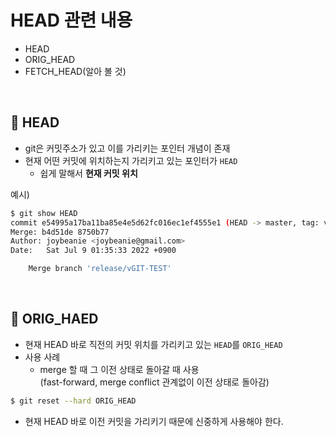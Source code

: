 # HEAD 관련 내용

- HEAD
- ORIG_HEAD
- FETCH_HEAD(알아 볼 것)

<br>

## :pushpin: HEAD
- git은 커밋주소가 있고 이를 가리키는 포인터 개념이 존재
- 현재 어떤 커밋에 위치하는지 가리키고 있는 포인터가 `HEAD`
  - 쉽게 말해서 **현재 커밋 위치**

예시)
```bash
$ git show HEAD
commit e54995a17ba11ba85e4e5d62fc016ec1ef4555e1 (HEAD -> master, tag: vGIT-TEST, origin/master, origin/HEAD)
Merge: b4d51de 8750b77
Author: joybeanie <joybeanie@gmail.com>
Date:   Sat Jul 9 01:35:33 2022 +0900

    Merge branch 'release/vGIT-TEST'

```

<br>

## :pushpin: ORIG_HAED
- 현재 HEAD 바로 직전의 커밋 위치를 가리키고 있는 `HEAD`를 `ORIG_HEAD`
- 사용 사례
  - merge 할 때 그 이전 상태로 돌아갈 때 사용  
  (fast-forward, merge conflict 관계없이 이전 상태로 돌아감)
```bash
$ git reset --hard ORIG_HEAD
```
- 현재 HEAD 바로 이전 커밋을 가리키기 때문에 신중하게 사용해야 한다.
